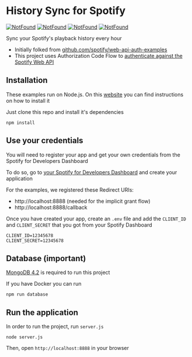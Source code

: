 # History Sync for Spotify

[![NotFound](https://github.com/LuisEnMarroquin/spotify-sync/workflows/GitHub%20Pages/badge.svg)](https://github.com/LuisEnMarroquin/spotify-sync/actions)
[![NotFound](https://github.com/LuisEnMarroquin/spotify-sync/workflows/Self%20Hosted/badge.svg)](https://github.com/LuisEnMarroquin/spotify-sync/actions)
[![NotFound](https://github.com/LuisEnMarroquin/spotify-sync/workflows/Nginx%20Proxy/badge.svg)](https://github.com/LuisEnMarroquin/spotify-sync/actions)
[![NotFound](https://github.com/LuisEnMarroquin/spotify-sync/workflows/Backup%20Mongo/badge.svg)](https://github.com/LuisEnMarroquin/spotify-sync/actions)

Sync your Spotify's playback history every hour

* Initially folked from [github.com/spotify/web-api-auth-examples](https://github.com/spotify/web-api-auth-examples)
* This project uses Authorization Code Flow to [authenticate against the Spotify Web API](https://developer.spotify.com/web-api/authorization-guide)

## Installation

These examples run on Node.js. On this [website](http://www.nodejs.org) you can find instructions on how to install it

Just clone this repo and install it's dependencies

```shell
npm install
```

## Use your credentials

You will need to register your app and get your own credentials from the Spotify for Developers Dashboard

To do so, go to [your Spotify for Developers Dashboard](https://developer.spotify.com/dashboard) and create your application

For the examples, we registered these Redirect URIs:

* http://localhost:8888 (needed for the implicit grant flow)
* http://localhost:8888/callback

Once you have created your app, create an `.env` file and add the `CLIENT_ID` and `CLIENT_SECRET` that you got from your Spotify Dashboard

```env
CLIENT_ID=12345678
CLIENT_SECRET=12345678
```

## Database (important)

[MongoDB 4.2](https://docs.mongodb.com/v4.2/tutorial) is required to run this project

If you have Docker you can run

```shell
npm run database
```

## Run the application

In order to run the project, run `server.js`

```shell
node server.js
```

Then, open `http://localhost:8888` in your browser
